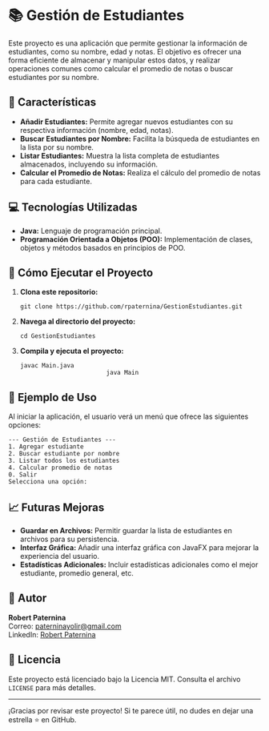 <!DOCTYPE html>
<html lang="es">
<head>
    <meta charset="UTF-8">
    <meta name="viewport" content="width=device-width, initial-scale=1.0">
    <title>Gestión de Estudiantes</title>
</head>
<body>
    <h1>📚 Gestión de Estudiantes</h1>
    <p>Este proyecto es una aplicación que permite gestionar la información de estudiantes, como su nombre, edad y notas. El objetivo es ofrecer una forma eficiente de almacenar y manipular estos datos, y realizar operaciones comunes como calcular el promedio de notas o buscar estudiantes por su nombre.</p>
    <h2>🔧 Características</h2>
    <ul>
        <li><strong>Añadir Estudiantes:</strong> Permite agregar nuevos estudiantes con su respectiva información (nombre, edad, notas).</li>
        <li><strong>Buscar Estudiantes por Nombre:</strong> Facilita la búsqueda de estudiantes en la lista por su nombre.</li>
        <li><strong>Listar Estudiantes:</strong> Muestra la lista completa de estudiantes almacenados, incluyendo su información.</li>
        <li><strong>Calcular el Promedio de Notas:</strong> Realiza el cálculo del promedio de notas para cada estudiante.</li>
    </ul>

   <h2>💻 Tecnologías Utilizadas</h2>
    <ul>
        <li><strong>Java:</strong> Lenguaje de programación principal.</li>
        <li><strong>Programación Orientada a Objetos (POO):</strong> Implementación de clases, objetos y métodos basados en principios de POO.</li>
    </ul>

   <h2>🚀 Cómo Ejecutar el Proyecto</h2>
    <ol>
        <li><strong>Clona este repositorio:</strong>
            <pre><code>git clone https://github.com/rpaternina/GestionEstudiantes.git</code></pre>
        </li>
        <li><strong>Navega al directorio del proyecto:</strong>
            <pre><code>cd GestionEstudiantes</code></pre>
        </li>
        <li><strong>Compila y ejecuta el proyecto:</strong>
            <pre><code>javac Main.java
                        java Main</code></pre>
        </li>
    </ol>

  <h2>🎨 Ejemplo de Uso</h2>
    <p>Al iniciar la aplicación, el usuario verá un menú que ofrece las siguientes opciones:</p>
    <pre><code>--- Gestión de Estudiantes ---
1. Agregar estudiante
2. Buscar estudiante por nombre
3. Listar todos los estudiantes
4. Calcular promedio de notas
0. Salir
Selecciona una opción:</code></pre>
    <h2>📈 Futuras Mejoras</h2>
    <ul>
        <li><strong>Guardar en Archivos:</strong> Permitir guardar la lista de estudiantes en archivos para su persistencia.</li>
        <li><strong>Interfaz Gráfica:</strong> Añadir una interfaz gráfica con JavaFX para mejorar la experiencia del usuario.</li>
        <li><strong>Estadísticas Adicionales:</strong> Incluir estadísticas adicionales como el mejor estudiante, promedio general, etc.</li>
    </ul>
    <h2>👤 Autor</h2>
    <p><strong>Robert Paternina</strong><br>
    Correo: <a href="mailto:paterninayolir@gmail.com">paterninayolir@gmail.com</a><br>
    LinkedIn: <a href="https://www.linkedin.com/in/robert-paternina/">Robert Paternina</a></p>
    <h2>📄 Licencia</h2>
    <p>Este proyecto está licenciado bajo la Licencia MIT. Consulta el archivo <code>LICENSE</code> para más detalles.</p>
    <hr>
    <p>¡Gracias por revisar este proyecto! Si te parece útil, no dudes en dejar una estrella ⭐ en GitHub.</p>
</body>
</html>
